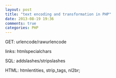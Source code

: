 ```yaml
---
layout: post
title: "text encoding and transformation in PHP"
date: 2013-08-19 19:36
comments: true
categories: PHP
---
```

GET: urlencode/rawurlencode

links: htmlspecialchars

SQL: addslashes/stripslashes

HTML: htmlentities, strip_tags, nl2br;



